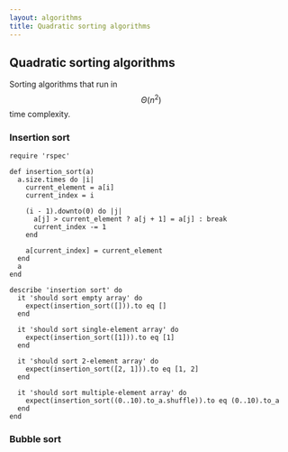 ```yaml
---
layout: algorithms
title: Quadratic sorting algorithms
---
```


## Quadratic sorting algorithms

Sorting algorithms that run in $$ \Theta(n^2) $$ time complexity.

### Insertion sort

~~~
require 'rspec'

def insertion_sort(a)
  a.size.times do |i|
    current_element = a[i]
    current_index = i

    (i - 1).downto(0) do |j|
      a[j] > current_element ? a[j + 1] = a[j] : break
      current_index -= 1
    end

    a[current_index] = current_element
  end
  a
end

describe 'insertion sort' do
  it 'should sort empty array' do
    expect(insertion_sort([])).to eq []
  end

  it 'should sort single-element array' do
    expect(insertion_sort([1])).to eq [1]
  end

  it 'should sort 2-element array' do
    expect(insertion_sort([2, 1])).to eq [1, 2]
  end

  it 'should sort multiple-element array' do
    expect(insertion_sort((0..10).to_a.shuffle)).to eq (0..10).to_a
  end
end
~~~

### Bubble sort